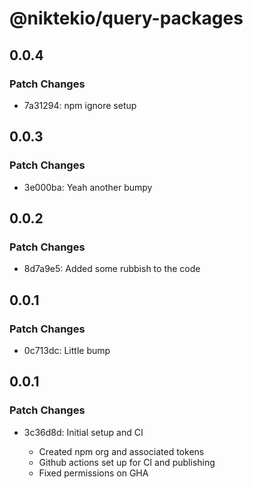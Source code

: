 # @niktekio/query-packages

## 0.0.4

### Patch Changes

- 7a31294: npm ignore setup

## 0.0.3

### Patch Changes

- 3e000ba: Yeah another bumpy

## 0.0.2

### Patch Changes

- 8d7a9e5: Added some rubbish to the code

## 0.0.1

### Patch Changes

- 0c713dc: Little bump

## 0.0.1

### Patch Changes

- 3c36d8d: Initial setup and CI

  - Created npm org and associated tokens
  - Github actions set up for CI and publishing
  - Fixed permissions on GHA
